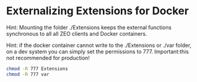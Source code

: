 # Externalizing Extensions for Docker

Hint: Mounting the folder ./Extensions keeps the external functions 
synchronous to all all ZEO clients and Docker containers.

Hint: if the docker container cannot write to the ./Extensions or ./var folder, 
on a dev system you can simply set the permissions to 777. 
Important:this not recommended for production!

```bash
chmod -R 777 Extensions
chmod -R 777 var
```